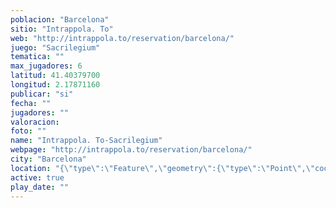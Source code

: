 ```yaml
---
poblacion: "Barcelona"
sitio: "Intrappola. To"
web: "http://intrappola.to/reservation/barcelona/"
juego: "Sacrilegium"
tematica: ""
max_jugadores: 6
latitud: 41.40379700
longitud: 2.17871160
publicar: "si"
fecha: ""
jugadores: ""
valoracion: 
foto: ""
name: "Intrappola. To-Sacrilegium"
webpage: "http://intrappola.to/reservation/barcelona/"
city: "Barcelona"
location: "{\"type\":\"Feature\",\"geometry\":{\"type\":\"Point\",\"coordinates\":[\"41,40379700\",\"2,17871160\"]}}"
active: true
play_date: ""
---
```

